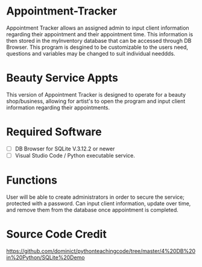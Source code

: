 # Appointment-Tracker
Appointment Tracker allows an assigned admin to input client information regarding their appointment and their appointment time. This information is then stored in the myInventory database that can be accessed through DB Browser. This program is desgined to be customizable to the users need, questions and variables may be changed to suit individual needdds.

# Beauty Service Appts
This version of Appointment Tracker is designed to operate for a beauty shop/business, allowing for artist's to open the program and input client information regarding their appointments.

# Required Software
- [ ] DB Browser for SQLite V.3.12.2 or newer
- [ ] Visual Studio Code / Python executable service.

# Functions
User will be able to create administrators in order to secure the service; protected with a password. Can input client information, update over time, and remove them from the database once appointment is completed.

# Source Code Credit
https://github.com/dominict/pythonteachingcode/tree/master/4%20DB%20in%20Python/SQLite%20Demo
